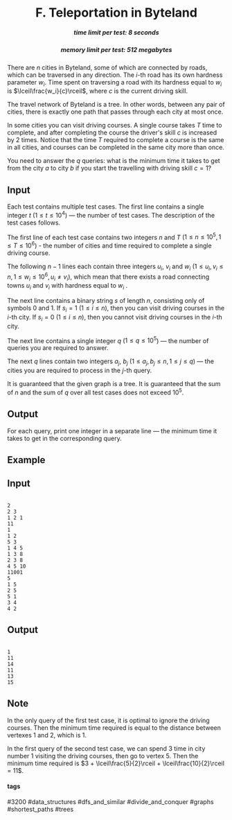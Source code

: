 <h1 style='text-align: center;'> F. Teleportation in Byteland</h1>

<h5 style='text-align: center;'>time limit per test: 8 seconds</h5>
<h5 style='text-align: center;'>memory limit per test: 512 megabytes</h5>

There are $n$ cities in Byteland, some of which are connected by roads, which can be traversed in any direction. The $i$-th road has its own hardness parameter $w_i$. Time spent on traversing a road with its hardness equal to $w_i$ is $\lceil\frac{w_i}{c}\rceil$, where $c$ is the current driving skill.

The travel network of Byteland is a tree. In other words, between any pair of cities, there is exactly one path that passes through each city at most once.

In some cities you can visit driving courses. A single course takes $T$ time to complete, and after completing the course the driver's skill $c$ is increased by $2$ times. Notice that the time $T$ required to complete a course is the same in all cities, and courses can be completed in the same city more than once.

You need to answer the $q$ queries: what is the minimum time it takes to get from the city $a$ to city $b$ if you start the travelling with driving skill $c = 1$?

## Input

Each test contains multiple test cases. The first line contains a single integer $t$ ($1 \le t \le 10^4$) — the number of test cases. The description of the test cases follows.

The first line of each test case contains two integers $n$ and $T$ ($1 \le n \le 10^5, 1 \le T \le 10^6$) - the number of cities and time required to complete a single driving course.

The following $n - 1$ lines each contain three integers $u_i$, $v_i$ and $w_i$ ($1 \le u_i, v_i \le n, 1 \le w_i \le 10^6, u_i \neq v_i$), which mean that there exists a road connecting towns $u_i$ and $v_i$ with hardness equal to $w_i$ .

The next line contains a binary string $s$ of length $n$, consisting only of symbols $0$ and $1$. If $s_i = 1$ ($1 \le i \le n$), then you can visit driving courses in the $i$-th city. If $s_i = 0$ ($1 \le i \le n$), then you cannot visit driving courses in the $i$-th city.

The next line contains a single integer $q$ ($1 \le q \le 10^5$) — the number of queries you are required to answer.

The next $q$ lines contain two integers $a_j$, $b_j$ ($1 \le a_j, b_j \le n, 1 \le j \le q$) — the cities you are required to process in the $j$-th query.

It is guaranteed that the given graph is a tree. It is guaranteed that the sum of $n$ and the sum of $q$ over all test cases does not exceed $10^5$.

## Output

For each query, print one integer in a separate line — the minimum time it takes to get in the corresponding query.

## Example

## Input


```

2
2 3
1 2 1
11
1
1 2
5 3
1 4 5
1 3 8
2 3 8
4 5 10
11001
5
1 5
2 5
5 1
3 4
4 2

```
## Output


```

1
11
14
11
13
15

```
## Note

In the only query of the first test case, it is optimal to ignore the driving courses. Then the minimum time required is equal to the distance between vertexes $1$ and $2$, which is $1$.

In the first query of the second test case, we can spend $3$ time in city number $1$ visiting the driving courses, then go to vertex $5$. Then the minimum time required is $3 + \lceil\frac{5}{2}\rceil + \lceil\frac{10}{2}\rceil = 11$.



#### tags 

#3200 #data_structures #dfs_and_similar #divide_and_conquer #graphs #shortest_paths #trees 